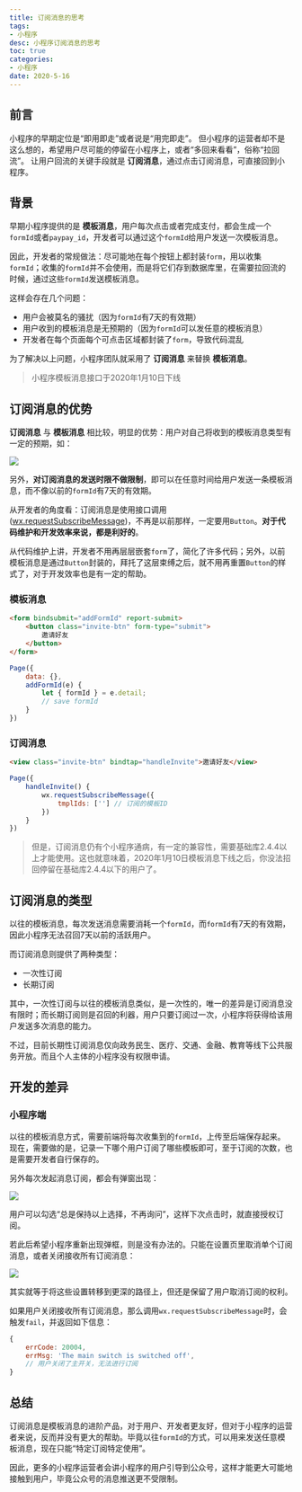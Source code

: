 ```yaml
---
title: 订阅消息的思考
tags: 
- 小程序
desc: 小程序订阅消息的思考
toc: true
categories:
- 小程序
date: 2020-5-16
---
```


## 前言

小程序的早期定位是“即用即走”或者说是“用完即走”。
但小程序的运营者却不是这么想的，希望用户尽可能的停留在小程序上，或者“多回来看看”，俗称“拉回流”。
让用户回流的关键手段就是 **订阅消息**，通过点击订阅消息，可直接回到小程序。

<!-- more -->

## 背景

早期小程序提供的是 **模板消息**，用户每次点击或者完成支付，都会生成一个`formId`或者`paypay_id`，开发者可以通过这个`formId`给用户发送一次模板消息。

因此，开发者的常规做法：尽可能地在每个按钮上都封装`form`，用以收集`formId`；收集的`formId`并不会使用，而是将它们存到数据库里，在需要拉回流的时候，通过这些`formId`发送模板消息。

这样会存在几个问题：
- 用户会被莫名的骚扰（因为`formId`有7天的有效期）
- 用户收到的模板消息是无预期的（因为`formId`可以发任意的模板消息）
- 开发者在每个页面每个可点击区域都封装了`form`，导致代码混乱

为了解决以上问题，小程序团队就采用了 **订阅消息** 来替换 **模板消息**。

> 小程序模板消息接口于2020年1月10日下线

## 订阅消息的优势

**订阅消息** 与 **模板消息** 相比较，明显的优势：用户对自己将收到的模板消息类型有一定的预期，如：

![](images/subscribe/request-subscribe-message.jpg)

另外，**对订阅消息的发送时限不做限制**，即可以在任意时间给用户发送一条模板消息，而不像以前的`formId`有7天的有效期。

从开发者的角度看：订阅消息是使用接口调用([wx.requestSubscribeMessage](https://developers.weixin.qq.com/miniprogram/dev/api/open-api/subscribe-message/wx.requestSubscribeMessage.html))，不再是以前那样，一定要用`Button`。**对于代码维护和开发效率来说，都是利好的**。

从代码维护上讲，开发者不用再层层嵌套`form`了，简化了许多代码；另外，以前模板消息是通过`Button`封装的，拜托了这层束缚之后，就不用再重置`Button`的样式了，对于开发效率也是有一定的帮助。

### 模板消息
```html
<form bindsubmit="addFormId" report-submit>
    <button class="invite-btn" form-type="submit">
        邀请好友
    </button>
</form>
```

```js
Page({
    data: {},
    addFormId(e) {
        let { formId } = e.detail;
        // save formId
    }
})
```

### 订阅消息

```html
<view class="invite-btn" bindtap="handleInvite">邀请好友</view>
```

```js
Page({
    handleInvite() {
        wx.requestSubscribeMessage({
            tmplIds: [''] // 订阅的模板ID
        })
    }
})
```



> 但是，订阅消息仍有个小程序通病，有一定的兼容性，需要基础库2.4.4以上才能使用。这也就意味着，2020年1月10日模板消息下线之后，你没法招回停留在基础库2.4.4以下的用户了。

## 订阅消息的类型

以往的模板消息，每次发送消息需要消耗一个`formId`，而`formId`有7天的有效期，因此小程序无法召回7天以前的活跃用户。

而订阅消息则提供了两种类型：
- 一次性订阅
- 长期订阅

其中，一次性订阅与以往的模板消息类似，是一次性的，唯一的差异是订阅消息没有限时；而长期订阅则是召回的利器，用户只要订阅过一次，小程序将获得给该用户发送多次消息的能力。

不过，目前长期性订阅消息仅向政务民生、医疗、交通、金融、教育等线下公共服务开放。而且个人主体的小程序没有权限申请。

## 开发的差异

### 小程序端

以往的模板消息方式，需要前端将每次收集到的`formId`，上传至后端保存起来。现在，需要做的是，记录一下哪个用户订阅了哪些模板即可，至于订阅的次数，也是需要开发者自行保存的。

另外每次发起消息订阅，都会有弹窗出现：

![](images/subscribe/WechatIMG198.jpg)

用户可以勾选“总是保持以上选择，不再询问”，这样下次点击时，就直接授权订阅。

若此后希望小程序重新出现弹框，则是没有办法的。只能在设置页里取消单个订阅消息，或者关闭接收所有订阅消息：

![](images/subscribe/WechatIMG199.jpg)

其实就等于将这些设置转移到更深的路径上，但还是保留了用户取消订阅的权利。

如果用户关闭接收所有订阅消息，那么调用`wx.requestSubscribeMessage`时，会触发`fail`，并返回如下信息：

```js
{
    errCode: 20004,
    errMsg: 'The main switch is switched off',
    // 用户关闭了主开关，无法进行订阅
}
```

## 总结

订阅消息是模板消息的进阶产品，对于用户、开发者更友好，但对于小程序的运营者来说，反而并没有更大的帮助。毕竟以往`formId`的方式，可以用来发送任意模板消息，现在只能“特定订阅特定使用”。

因此，更多的小程序运营者会讲小程序的用户引导到公众号，这样才能更大可能地接触到用户，毕竟公众号的消息推送更不受限制。
